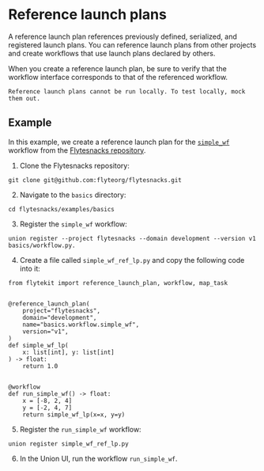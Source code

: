 # Reference launch plans

A reference launch plan references previously defined, serialized, and registered launch plans. You can reference launch plans from other projects and create workflows that use launch plans declared by others.

When you create a reference launch plan, be sure to verify that the workflow interface corresponds to that of the referenced workflow.

```{note}
Reference launch plans cannot be run locally. To test locally, mock them out.
```

## Example

In this example, we create a reference launch plan for the [`simple_wf`](https://github.com/flyteorg/flytesnacks/blob/master/examples/basics/basics/workflow.py#L25) workflow from the [Flytesnacks repository](https://github.com/flyteorg/flytesnacks).

1. Clone the Flytesnacks repository:

```{code-block} bash
git clone git@github.com:flyteorg/flytesnacks.git
```
2. Navigate to the `basics` directory:

```{code-block} bash
cd flytesnacks/examples/basics
```
3. Register the `simple_wf` workflow:

```{code-block} bash
union register --project flytesnacks --domain development --version v1 basics/workflow.py.
```

4. Create a file called `simple_wf_ref_lp.py` and copy the following code into it:

```{code-block} python
from flytekit import reference_launch_plan, workflow, map_task


@reference_launch_plan(
    project="flytesnacks",
    domain="development",
    name="basics.workflow.simple_wf",
    version="v1",
)
def simple_wf_lp(
    x: list[int], y: list[int]
) -> float:
    return 1.0


@workflow
def run_simple_wf() -> float:
    x = [-8, 2, 4]
    y = [-2, 4, 7]
    return simple_wf_lp(x=x, y=y)
```

5. Register the `run_simple_wf` workflow:

```{code-block} bash
union register simple_wf_ref_lp.py
```
6. In the Union UI, run the workflow `run_simple_wf`.

